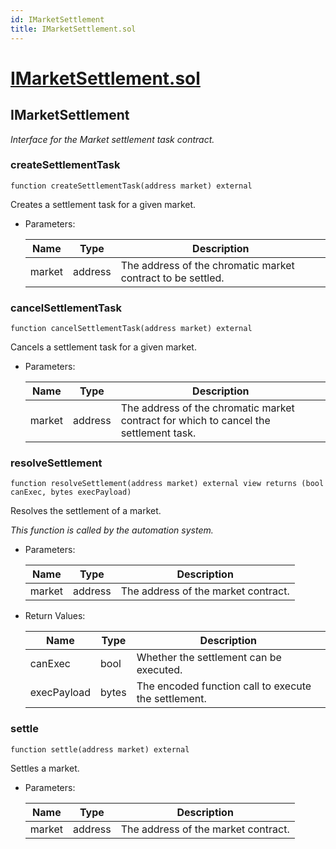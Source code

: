 ```yaml
---
id: IMarketSettlement
title: IMarketSettlement.sol
---
```

# [IMarketSettlement.sol](https://github.com/chromatic-protocol/contracts/tree/main/contracts/core/interfaces/IMarketSettlement.sol)

## IMarketSettlement

_Interface for the Market settlement task contract._

### createSettlementTask

```solidity
function createSettlementTask(address market) external
```

Creates a settlement task for a given market.

- Parameters:

  | Name | Type | Description |
  | ---- | ---- | ----------- |
  | market | address | The address of the chromatic market contract to be settled. |

### cancelSettlementTask

```solidity
function cancelSettlementTask(address market) external
```

Cancels a settlement task for a given market.

- Parameters:

  | Name | Type | Description |
  | ---- | ---- | ----------- |
  | market | address | The address of the chromatic market contract for which to cancel the settlement task. |

### resolveSettlement

```solidity
function resolveSettlement(address market) external view returns (bool canExec, bytes execPayload)
```

Resolves the settlement of a market.

_This function is called by the automation system._

- Parameters:

  | Name | Type | Description |
  | ---- | ---- | ----------- |
  | market | address | The address of the market contract. |

- Return Values:

  | Name | Type | Description |
  | ---- | ---- | ----------- |
  | canExec | bool | Whether the settlement can be executed. |
  | execPayload | bytes | The encoded function call to execute the settlement. |

### settle

```solidity
function settle(address market) external
```

Settles a market.

- Parameters:

  | Name | Type | Description |
  | ---- | ---- | ----------- |
  | market | address | The address of the market contract. |

